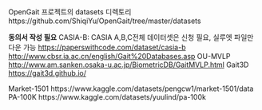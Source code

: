 <Gait DataSet>
OpenGait 프로젝트의 datasets 디렉토리
https://github.com/ShiqiYu/OpenGait/tree/master/datasets

**동의서 작성 필요**
CASIA-B: CASIA A,B,C전체 데이터셋은 신청 필요, 실루엣 파일만 다운 가능
https://paperswithcode.com/dataset/casia-b
http://www.cbsr.ia.ac.cn/english/Gait%20Databases.asp
OU-MVLP
http://www.am.sanken.osaka-u.ac.jp/BiometricDB/GaitMVLP.html
Gait3D
https://gait3d.github.io/

<B-ID DataSet>
Market-1501
https://www.kaggle.com/datasets/pengcw1/market-1501/data
PA-100K
https://www.kaggle.com/datasets/yuulind/pa-100k
